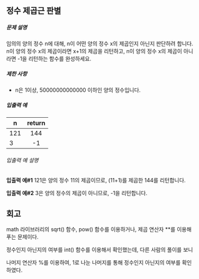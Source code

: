 ## 정수 제곱근 판별

##### 문제 설명

임의의 양의 정수 n에 대해, n이 어떤 양의 정수 x의 제곱인지 아닌지 판단하려 합니다.
n이 양의 정수 x의 제곱이라면 x+1의 제곱을 리턴하고, n이 양의 정수 x의 제곱이 아니라면 -1을 리턴하는 함수를 완성하세요.

##### 제한 사항

- n은 1이상, 50000000000000 이하인 양의 정수입니다.

##### 입출력 예

| n    | return |
| ---- | :----: |
| 121  |  144   |
| 3    |   -1   |

###### 입출력 예 설명

**입출력 예#1**
121은 양의 정수 11의 제곱이므로, (11+1)를 제곱한 144를 리턴합니다.

**입출력 예#2**
3은 양의 정수의 제곱이 아니므로, -1을 리턴합니다.

## 회고

math 라이브러리의 sqrt() 함수, pow() 함수를 이용하거나, 제곱 연산자 **를 이용해 푸는 문제이다.

정수인지 아닌지의 여부를 int() 함수를 이용해서 확인했는데, 다른 사람의 풀이를 보니

나머지 연산자 %를 이용하여, 1로 나눈 나머지를 통해 정수인지 아닌지의 여부를 확인하였다.
